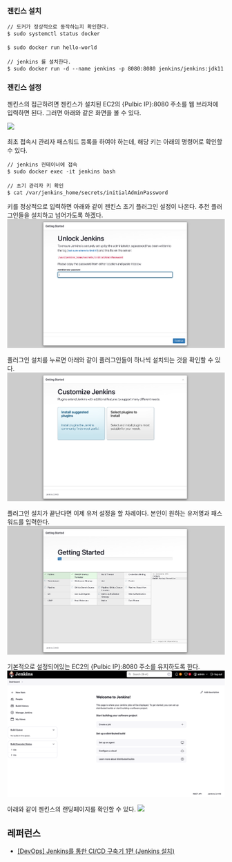 
### 젠킨스 설치 ###
```
// 도커가 정상적으로 동작하는지 확인한다.
$ sudo systemctl status docker

$ sudo docker run hello-world

// jenkins 를 설치한다.
$ sudo docker run -d --name jenkins -p 8080:8080 jenkins/jenkins:jdk11
```




### 젠킨스 설정 ###
젠킨스의 접근하려면 젠킨스가 설치된 EC2의 {Pulbic IP}:8080 주소를 웹 브라저에 입력하면 된다. 그러면 아래와 같은 화면을 볼 수 있다.

![](https://github.com/gnosia93/eks-grv-mig/blob/main/tutorial/images/jenkins-0.png)

최초 접속시 관리자 패스워드 등록을 하여야 하는데, 해당 키는 아래의 명령어로 확인할 수 있다.

```
// jenkins 컨테이너에 접속
$ sudo docker exec -it jenkins bash

// 초기 관리자 키 확인
$ cat /var/jenkins_home/secrets/initialAdminPassword
```

키를 정상적으로 입력하면 아래와 같이 젠킨스 초기 플러그인 설정이 나온다. 추천 플러그인들을 설치하고 넘어가도록 하겠다.
![](https://github.com/gnosia93/eks-grv-mig/blob/main/tutorial/images/jenkins-1.png)

플러그인 설치를 누르면 아래와 같이 플러그인들이 하나씩 설치되는 것을 확인할 수 있다.
![](https://github.com/gnosia93/eks-grv-mig/blob/main/tutorial/images/jenkins-2.png)

플러그인 설치가 끝난다면 이제 유저 설정을 할 차례이다. 본인이 원하는 유저명과 패스워드를 입력한다.
![](https://github.com/gnosia93/eks-grv-mig/blob/main/tutorial/images/jenkins-3.png)

기본적으로 설정되어있는 EC2의 {Pulbic IP}:8080 주소를 유지하도록 한다.
![](https://github.com/gnosia93/eks-grv-mig/blob/main/tutorial/images/jenkins-4.png)

아래와 같이 젠킨스의 랜딩페이지를 확인할 수 있다.
![](https://github.com/gnosia93/eks-grv-mig/blob/main/tutorial/images/jenkins-5.png)


## 레퍼런스 ##

* [[DevOps] Jenkins를 통한 CI/CD 구축기 1편 (Jenkins 설치)](https://seongwon.dev/DevOps/20220715-CICD%EA%B5%AC%EC%B6%95%EA%B8%B01/)
